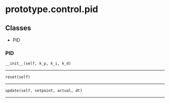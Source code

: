# prototype.control.pid

## Classes

- PID


### PID


    __init__(self, k_p, k_i, k_d)


---

    reset(self)


---

    update(self, setpoint, actual, dt)


---

